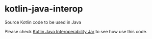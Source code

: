# kotlin-java-interop
Source Kotlin code to be used in Java

Please check [Kotlin Java Interoperability Jar](https://github.com/Danachury/kotlin-java-interop-jar) to see how use this code.
